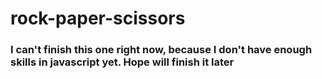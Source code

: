 # rock-paper-scissors
<h3>I can't finish this one right now, because I don't have enough skills in javascript yet. Hope will finish it later</h3>
